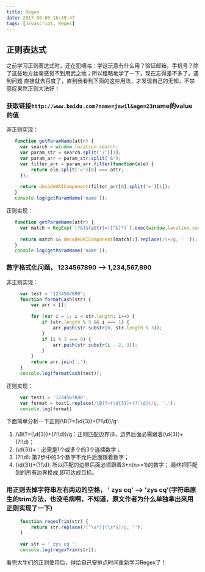 ```yaml
---
title: Regex
date: 2017-06-05 16:39:47
tags: [Javascript, Regex]
---
```

## 正则表达式
   
   之前学习正则表达式时，还在犯嘀咕：学这玩意有什么用？验证邮箱，手机号？除了这些地方丝毫感觉不到用武之地；所以粗略地学了一下，现在忘得差不多了，遇到问题
直接就去百度了，直到我看到下面的这些用法，才发现自己的无知，不禁感叹果然正则大法好！

### 获取链接`http://www.baidu.com?name=jawil&age=23`name的value的值

   非正则实现：
   ```javascript
      function getParamName(attr) {
        var search = window.location.search;
        var param_str = search.split('?')[1];
        var param_arr = param_str.split('&');
        var filter_arr = param_arr.filter(function(ele) {
            return ele.split('=')[0] === attr;
        });
        
        return decodeURIComponent(filter_arr[0].split('=')[1]);
      }
      console.log(getParamName('name'));
   ```
   正则实现：
   ```javascript
      function getParamName(attr) {
        var match = RegExp(`[?&]${attr}=([^&]*)`).exec(window.location.search);
        
        return match && decodeURIComponent(match[1].replace(/\+/g, ' '));
      }
      console.log(getParamName('name'));
   ```
<!--more-->
   
### 数字格式化问题， 1234567890 --> 1,234,567,890
   
   非正则实现：
   ```javascript
        var test = '1234567890';
        function formatCash(str) {
            var arr = [];
            
            for (var i = 1; i < str.length; i++) {
                if (str.length % 3 && i === 1) {
                    arr.push(str.substr(0, str.length % 3));
                }
                if (i % 3 === 0) {
                    arr.push(str.substr(i - 2, 3));
                }
            }
            return arr.join(',');
        }
        console.log(formatCash(test));
   ```
   正则实现：
   ```javascript
        var test1 = '1234567890';
        var format = test1.replace(/\B(?=(\d{3})+(?!\d))/g, ',');
        console.log(format)
   ```
   下面简单分析一下正则/\B(?=(\d{3})+(?!\d))/g:
   1. /\B(?=(\d{3})+(?!\d))/g：正则匹配边界\B，边界后面必需跟着(\d{3})+(?!\d)；
   2. (\d{3})+：必需是1个或多个的3个连续数字；
   3. (?!\d): 第2步中的3个数字不允许后面跟着数字；
   4. (\d{3})+(?!\d): 所以匹配的边界后面必须跟着3*n(n>=1)的数字；
   最终把匹配到的所有边界换成,即可达成目标。
   
### 用正则去掉字符串左右两边的空格， ' zys cq' --> 'zys cq'(字符串原生的trim方法，也没毛病啊，不知道，原文作者为什么单独拿出来用正则实现了一下)
   
   ```javascript
        function regexTrim(str) {
            return str.replace(/(^\s*)|(\s*$)/g, '');
        }
        
        var str = ' zys cq ';
        console.log(regexTrim(str));
   ```
   
   看完大牛们的正则使用后，得给自己安排点时间重新学习Regex了！
   
   
